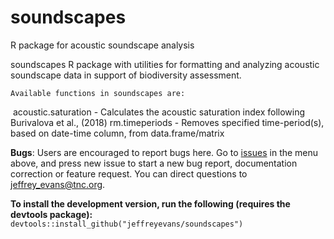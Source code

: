 # soundscapes
R package for acoustic soundscape analysis

soundscapes R package with utilities for formatting and analyzing acoustic soundscape data in support of biodiversity assessment.
    
    Available functions in soundscapes are:

​
         acoustic.saturation - Calculates the acoustic saturation index following Burivalova et al., (2018)
         rm.timeperiods - Removes specified time-period(s), based on date-time column, from data.frame/matrix
          
 **Bugs**: Users are encouraged to report bugs here. Go to [issues](https://github.com/jeffreyevans/soundscapes/issues) in the menu above, and press new issue to start a new bug report, documentation correction or feature request. You can direct questions to <jeffrey_evans@tnc.org>.

**To install the development version, run the following (requires the devtools package):**
`devtools::install_github("jeffreyevans/soundscapes")`
          
